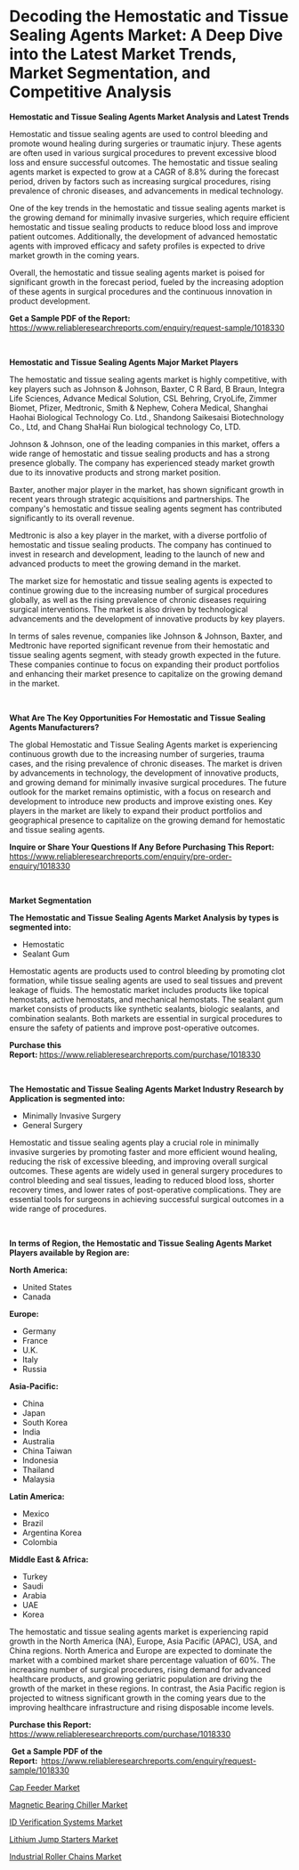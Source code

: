 <p><h1>Decoding the Hemostatic and Tissue Sealing Agents Market: A Deep Dive into the Latest Market Trends, Market Segmentation, and Competitive Analysis</h1></p><p><strong>Hemostatic and Tissue Sealing Agents Market Analysis and Latest Trends</strong></p>
<p><p>Hemostatic and tissue sealing agents are used to control bleeding and promote wound healing during surgeries or traumatic injury. These agents are often used in various surgical procedures to prevent excessive blood loss and ensure successful outcomes. The hemostatic and tissue sealing agents market is expected to grow at a CAGR of 8.8% during the forecast period, driven by factors such as increasing surgical procedures, rising prevalence of chronic diseases, and advancements in medical technology.</p><p>One of the key trends in the hemostatic and tissue sealing agents market is the growing demand for minimally invasive surgeries, which require efficient hemostatic and tissue sealing products to reduce blood loss and improve patient outcomes. Additionally, the development of advanced hemostatic agents with improved efficacy and safety profiles is expected to drive market growth in the coming years.</p><p>Overall, the hemostatic and tissue sealing agents market is poised for significant growth in the forecast period, fueled by the increasing adoption of these agents in surgical procedures and the continuous innovation in product development.</p></p>
<p><strong>Get a Sample PDF of the Report:&nbsp;</strong> <a href="https://www.reliableresearchreports.com/enquiry/request-sample/1018330">https://www.reliableresearchreports.com/enquiry/request-sample/1018330</a></p>
<p>&nbsp;</p>
<p><strong>Hemostatic and Tissue Sealing Agents Major Market Players</strong></p>
<p><p>The hemostatic and tissue sealing agents market is highly competitive, with key players such as Johnson & Johnson, Baxter, C R Bard, B Braun, Integra Life Sciences, Advance Medical Solution, CSL Behring, CryoLife, Zimmer Biomet, Pfizer, Medtronic, Smith & Nephew, Cohera Medical, Shanghai Haohai Biological Technology Co. Ltd., Shandong Saikesaisi Biotechnology Co., Ltd, and Chang ShaHai Run biological technology Co, LTD.</p><p>Johnson & Johnson, one of the leading companies in this market, offers a wide range of hemostatic and tissue sealing products and has a strong presence globally. The company has experienced steady market growth due to its innovative products and strong market position.</p><p>Baxter, another major player in the market, has shown significant growth in recent years through strategic acquisitions and partnerships. The company's hemostatic and tissue sealing agents segment has contributed significantly to its overall revenue.</p><p>Medtronic is also a key player in the market, with a diverse portfolio of hemostatic and tissue sealing products. The company has continued to invest in research and development, leading to the launch of new and advanced products to meet the growing demand in the market.</p><p>The market size for hemostatic and tissue sealing agents is expected to continue growing due to the increasing number of surgical procedures globally, as well as the rising prevalence of chronic diseases requiring surgical interventions. The market is also driven by technological advancements and the development of innovative products by key players.</p><p>In terms of sales revenue, companies like Johnson & Johnson, Baxter, and Medtronic have reported significant revenue from their hemostatic and tissue sealing agents segment, with steady growth expected in the future. These companies continue to focus on expanding their product portfolios and enhancing their market presence to capitalize on the growing demand in the market.</p></p>
<p>&nbsp;</p>
<p><strong>What Are The Key Opportunities For Hemostatic and Tissue Sealing Agents Manufacturers?</strong></p>
<p><p>The global Hemostatic and Tissue Sealing Agents market is experiencing continuous growth due to the increasing number of surgeries, trauma cases, and the rising prevalence of chronic diseases. The market is driven by advancements in technology, the development of innovative products, and growing demand for minimally invasive surgical procedures. The future outlook for the market remains optimistic, with a focus on research and development to introduce new products and improve existing ones. Key players in the market are likely to expand their product portfolios and geographical presence to capitalize on the growing demand for hemostatic and tissue sealing agents.</p></p>
<p><strong>Inquire or Share Your Questions If Any Before Purchasing This Report:</strong> <a href="https://www.reliableresearchreports.com/enquiry/pre-order-enquiry/1018330">https://www.reliableresearchreports.com/enquiry/pre-order-enquiry/1018330</a></p>
<p>&nbsp;</p>
<p><strong>Market Segmentation</strong></p>
<p><strong>The Hemostatic and Tissue Sealing Agents Market Analysis by types is segmented into:</strong></p>
<p><ul><li>Hemostatic</li><li>Sealant Gum</li></ul></p>
<p><p>Hemostatic agents are products used to control bleeding by promoting clot formation, while tissue sealing agents are used to seal tissues and prevent leakage of fluids. The hemostatic market includes products like topical hemostats, active hemostats, and mechanical hemostats. The sealant gum market consists of products like synthetic sealants, biologic sealants, and combination sealants. Both markets are essential in surgical procedures to ensure the safety of patients and improve post-operative outcomes.</p></p>
<p><strong>Purchase this Report:&nbsp;</strong><a href="https://www.reliableresearchreports.com/purchase/1018330">https://www.reliableresearchreports.com/purchase/1018330</a></p>
<p>&nbsp;</p>
<p><strong>The Hemostatic and Tissue Sealing Agents Market Industry Research by Application is segmented into:</strong></p>
<p><ul><li>Minimally Invasive Surgery</li><li>General Surgery</li></ul></p>
<p><p>Hemostatic and tissue sealing agents play a crucial role in minimally invasive surgeries by promoting faster and more efficient wound healing, reducing the risk of excessive bleeding, and improving overall surgical outcomes. These agents are widely used in general surgery procedures to control bleeding and seal tissues, leading to reduced blood loss, shorter recovery times, and lower rates of post-operative complications. They are essential tools for surgeons in achieving successful surgical outcomes in a wide range of procedures.</p></p>
<p>&nbsp;</p>
<p><strong>In terms of Region, the Hemostatic and Tissue Sealing Agents Market Players available by Region are:</strong></p>
<p>
    <p> <strong> North America: </strong>
        <ul>
            <li>United States</li>
            <li>Canada</li>
        </ul>
        </p> 
    <p> <strong> Europe: </strong>
        <ul>
            <li>Germany</li>
            <li>France</li>
            <li>U.K.</li>
            <li>Italy</li>
            <li>Russia</li>
        </ul>
        </p> 
    <p> <strong> Asia-Pacific: </strong>
        <ul>
            <li>China</li>
            <li>Japan</li>
            <li>South Korea</li>
            <li>India</li>
            <li>Australia</li>
            <li>China Taiwan</li>
            <li>Indonesia</li>
            <li>Thailand</li>
            <li>Malaysia</li>
        </ul>
        </p> 
    <p> <strong> Latin America: </strong>
        <ul>
            <li>Mexico</li>
            <li>Brazil</li>
            <li>Argentina Korea</li>
            <li>Colombia</li>
        </ul>
        </p> 
    <p> <strong> Middle East & Africa: </strong>
        <ul>
            <li>Turkey</li>
            <li>Saudi</li>
            <li>Arabia</li>
            <li>UAE</li>
            <li>Korea</li>
        </ul>
    </p>
    </p>
<p><p>The hemostatic and tissue sealing agents market is experiencing rapid growth in the North America (NA), Europe, Asia Pacific (APAC), USA, and China regions. North America and Europe are expected to dominate the market with a combined market share percentage valuation of 60%. The increasing number of surgical procedures, rising demand for advanced healthcare products, and growing geriatric population are driving the growth of the market in these regions. In contrast, the Asia Pacific region is projected to witness significant growth in the coming years due to the improving healthcare infrastructure and rising disposable income levels.</p></p>
<p><strong>Purchase this Report: </strong><a href="https://www.reliableresearchreports.com/purchase/1018330">https://www.reliableresearchreports.com/purchase/1018330</a></p>
<p>&nbsp;<strong>Get a Sample PDF of the Report:&nbsp;&nbsp;</strong><a href="https://www.reliableresearchreports.com/enquiry/request-sample/1018330">https://www.reliableresearchreports.com/enquiry/request-sample/1018330</a></p>
<p><strong></strong></p>
<p><p><a href="https://medium.com/@benjaminchavez7555/cap-feeder-market-insights-into-market-cagr-market-trends-and-growth-strategies-54352ce8d70a">Cap Feeder Market</a></p><p><a href="https://medium.com/@benjaminchavez7555/magnetic-bearing-chiller-market-report-reveals-the-latest-trends-and-growth-opportunities-of-this-e72dc7805f72">Magnetic Bearing Chiller Market</a></p><p><a href="https://medium.com/@benjaminchavez7555/id-verification-systems-market-share-evolution-and-market-growth-trends-2024-2031-62adbd202e83">ID Verification Systems Market</a></p><p><a href="https://medium.com/@benjaminchavez7555/lithium-jump-starters-market-size-cagr-trends-2024-2030-4a8b872725c8">Lithium Jump Starters Market</a></p><p><a href="https://medium.com/@benjaminchavez7555/industrial-roller-chains-market-size-cagr-trends-2024-2030-b65785395ee6">Industrial Roller Chains Market</a></p></p>